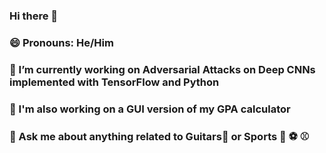 ### Hi there 👋
### 😄 Pronouns: He/Him
### 🔭 I’m currently working on Adversarial Attacks on Deep CNNs implemented with TensorFlow and Python
### 🔭 I'm also working on a GUI version of my GPA calculator
### 💬 Ask me about anything related to Guitars🎸 or Sports 🏈 ⚽ ⚾ 
<!--
**VyasKP7/VyasKP7** is a ✨ _special_ ✨ repository because its `README.md` (this file) appears on your GitHub profile.

Here are some ideas to get you started:


- 🌱 I’m currently learning ...
- 👯 I’m looking to collaborate on ...
- 🤔 I’m looking for help with ...

- 📫 How to reach me: ...

- ⚡ Fun fact: ...
-->

